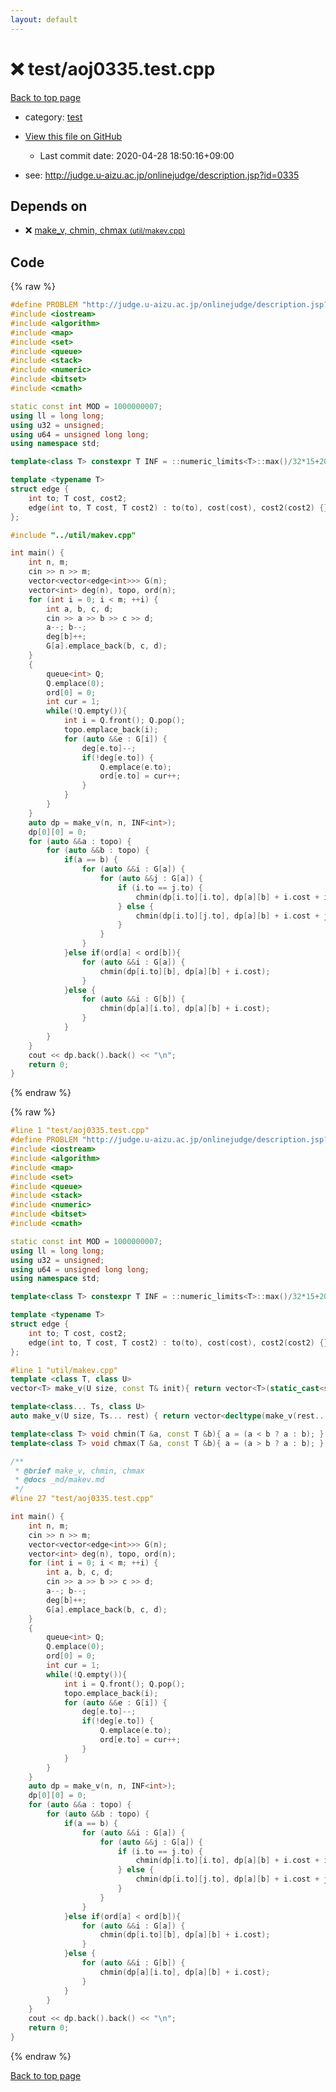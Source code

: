 ```yaml
---
layout: default
---
```


<!-- mathjax config similar to math.stackexchange -->
<script type="text/javascript" async
  src="https://cdnjs.cloudflare.com/ajax/libs/mathjax/2.7.5/MathJax.js?config=TeX-MML-AM_CHTML">
</script>
<script type="text/x-mathjax-config">
  MathJax.Hub.Config({
    TeX: { equationNumbers: { autoNumber: "AMS" }},
    tex2jax: {
      inlineMath: [ ['$','$'] ],
      processEscapes: true
    },
    "HTML-CSS": { matchFontHeight: false },
    displayAlign: "left",
    displayIndent: "2em"
  });
</script>

<script type="text/javascript" src="https://cdnjs.cloudflare.com/ajax/libs/jquery/3.4.1/jquery.min.js"></script>
<script src="https://cdn.jsdelivr.net/npm/jquery-balloon-js@1.1.2/jquery.balloon.min.js" integrity="sha256-ZEYs9VrgAeNuPvs15E39OsyOJaIkXEEt10fzxJ20+2I=" crossorigin="anonymous"></script>
<script type="text/javascript" src="../../assets/js/copy-button.js"></script>
<link rel="stylesheet" href="../../assets/css/copy-button.css" />


# :x: test/aoj0335.test.cpp

<a href="../../index.html">Back to top page</a>

* category: <a href="../../index.html#098f6bcd4621d373cade4e832627b4f6">test</a>
* <a href="{{ site.github.repository_url }}/blob/master/test/aoj0335.test.cpp">View this file on GitHub</a>
    - Last commit date: 2020-04-28 18:50:16+09:00


* see: <a href="http://judge.u-aizu.ac.jp/onlinejudge/description.jsp?id=0335">http://judge.u-aizu.ac.jp/onlinejudge/description.jsp?id=0335</a>


## Depends on

* :x: <a href="../../library/util/makev.cpp.html">make_v, chmin, chmax <small>(util/makev.cpp)</small></a>


## Code

<a id="unbundled"></a>
{% raw %}
```cpp
#define PROBLEM "http://judge.u-aizu.ac.jp/onlinejudge/description.jsp?id=0335"
#include <iostream>
#include <algorithm>
#include <map>
#include <set>
#include <queue>
#include <stack>
#include <numeric>
#include <bitset>
#include <cmath>

static const int MOD = 1000000007;
using ll = long long;
using u32 = unsigned;
using u64 = unsigned long long;
using namespace std;

template<class T> constexpr T INF = ::numeric_limits<T>::max()/32*15+208;

template <typename T>
struct edge {
    int to; T cost, cost2;
    edge(int to, T cost, T cost2) : to(to), cost(cost), cost2(cost2) {}
};

#include "../util/makev.cpp"

int main() {
    int n, m;
    cin >> n >> m;
    vector<vector<edge<int>>> G(n);
    vector<int> deg(n), topo, ord(n);
    for (int i = 0; i < m; ++i) {
        int a, b, c, d;
        cin >> a >> b >> c >> d;
        a--; b--;
        deg[b]++;
        G[a].emplace_back(b, c, d);
    }
    {
        queue<int> Q;
        Q.emplace(0);
        ord[0] = 0;
        int cur = 1;
        while(!Q.empty()){
            int i = Q.front(); Q.pop();
            topo.emplace_back(i);
            for (auto &&e : G[i]) {
                deg[e.to]--;
                if(!deg[e.to]) {
                    Q.emplace(e.to);
                    ord[e.to] = cur++;
                }
            }
        }
    }
    auto dp = make_v(n, n, INF<int>);
    dp[0][0] = 0;
    for (auto &&a : topo) {
        for (auto &&b : topo) {
            if(a == b) {
                for (auto &&i : G[a]) {
                    for (auto &&j : G[a]) {
                        if (i.to == j.to) {
                            chmin(dp[i.to][i.to], dp[a][b] + i.cost + i.cost2);
                        } else {
                            chmin(dp[i.to][j.to], dp[a][b] + i.cost + j.cost);
                        }
                    }
                }
            }else if(ord[a] < ord[b]){
                for (auto &&i : G[a]) {
                    chmin(dp[i.to][b], dp[a][b] + i.cost);
                }
            }else {
                for (auto &&i : G[b]) {
                    chmin(dp[a][i.to], dp[a][b] + i.cost);
                }
            }
        }
    }
    cout << dp.back().back() << "\n";
    return 0;
}
```
{% endraw %}

<a id="bundled"></a>
{% raw %}
```cpp
#line 1 "test/aoj0335.test.cpp"
#define PROBLEM "http://judge.u-aizu.ac.jp/onlinejudge/description.jsp?id=0335"
#include <iostream>
#include <algorithm>
#include <map>
#include <set>
#include <queue>
#include <stack>
#include <numeric>
#include <bitset>
#include <cmath>

static const int MOD = 1000000007;
using ll = long long;
using u32 = unsigned;
using u64 = unsigned long long;
using namespace std;

template<class T> constexpr T INF = ::numeric_limits<T>::max()/32*15+208;

template <typename T>
struct edge {
    int to; T cost, cost2;
    edge(int to, T cost, T cost2) : to(to), cost(cost), cost2(cost2) {}
};

#line 1 "util/makev.cpp"
template <class T, class U>
vector<T> make_v(U size, const T& init){ return vector<T>(static_cast<size_t>(size), init); }

template<class... Ts, class U>
auto make_v(U size, Ts... rest) { return vector<decltype(make_v(rest...))>(static_cast<size_t>(size), make_v(rest...)); }

template<class T> void chmin(T &a, const T &b){ a = (a < b ? a : b); }
template<class T> void chmax(T &a, const T &b){ a = (a > b ? a : b); }

/**
 * @brief make_v, chmin, chmax
 * @docs _md/makev.md
 */
#line 27 "test/aoj0335.test.cpp"

int main() {
    int n, m;
    cin >> n >> m;
    vector<vector<edge<int>>> G(n);
    vector<int> deg(n), topo, ord(n);
    for (int i = 0; i < m; ++i) {
        int a, b, c, d;
        cin >> a >> b >> c >> d;
        a--; b--;
        deg[b]++;
        G[a].emplace_back(b, c, d);
    }
    {
        queue<int> Q;
        Q.emplace(0);
        ord[0] = 0;
        int cur = 1;
        while(!Q.empty()){
            int i = Q.front(); Q.pop();
            topo.emplace_back(i);
            for (auto &&e : G[i]) {
                deg[e.to]--;
                if(!deg[e.to]) {
                    Q.emplace(e.to);
                    ord[e.to] = cur++;
                }
            }
        }
    }
    auto dp = make_v(n, n, INF<int>);
    dp[0][0] = 0;
    for (auto &&a : topo) {
        for (auto &&b : topo) {
            if(a == b) {
                for (auto &&i : G[a]) {
                    for (auto &&j : G[a]) {
                        if (i.to == j.to) {
                            chmin(dp[i.to][i.to], dp[a][b] + i.cost + i.cost2);
                        } else {
                            chmin(dp[i.to][j.to], dp[a][b] + i.cost + j.cost);
                        }
                    }
                }
            }else if(ord[a] < ord[b]){
                for (auto &&i : G[a]) {
                    chmin(dp[i.to][b], dp[a][b] + i.cost);
                }
            }else {
                for (auto &&i : G[b]) {
                    chmin(dp[a][i.to], dp[a][b] + i.cost);
                }
            }
        }
    }
    cout << dp.back().back() << "\n";
    return 0;
}

```
{% endraw %}

<a href="../../index.html">Back to top page</a>

